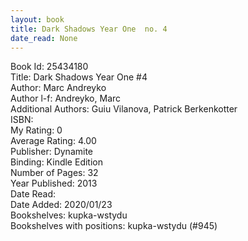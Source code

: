 ```yaml
---
layout: book
title: Dark Shadows Year One  no. 4
date_read: None
---
```


Book Id: 25434180<br />
Title: Dark Shadows Year One #4<br />
Author: Marc Andreyko<br />
Author l-f: Andreyko, Marc<br />
Additional Authors: Guiu Vilanova, Patrick Berkenkotter<br />
ISBN: <br />
My Rating: 0<br />
Average Rating: 4.00<br />
Publisher: Dynamite<br />
Binding: Kindle Edition<br />
Number of Pages: 32<br />
Year Published: 2013<br />
Date Read: <br />
Date Added: 2020/01/23<br />
Bookshelves: kupka-wstydu<br />
Bookshelves with positions: kupka-wstydu (#945)<br />


